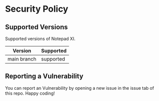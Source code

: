 # Security Policy

## Supported Versions

Supported versions of Notepad XI.

| Version | Supported          |
| ------- | ------------------ |
| main branch | supported |

## Reporting a Vulnerability

You can report an Vulnerability by opening a new issue in the issue tab of this repo.
Happy coding!
